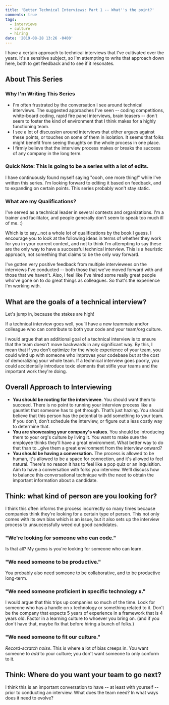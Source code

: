 ```yaml
---
title: 'Better Technical Interviews: Part 1 -- What''s the point?'
comments: true
tags:
  - interviews
  - culture
  - hiring
date: '2019-08-28 13:26 -0400'
---
```

I have a certain approach to technical interviews that I’ve cultivated over the years. It's a sensitive subject, so I'm attempting to write that approach down here, both to get feedback and to see if it resonates.

## About This Series

### Why I'm Writing This Series

* I'm often frustrated by the conversation I see around technical interviews. The suggested approaches I've seen -- coding competitions, white-board coding, rapid fire panel interviews, brain teasers -- don't seem to foster the kind of environment that I think makes for a highly functioning team.
* I see a lot of discussion around interviews that either argues against these points, or touches on some of them in isolation. It seems that folks might benefit from seeing thoughts on the whole process in one place.
* I firmly believe that the interview process makes or breaks the success of any company in the long term.

### Quick Note: This is going to be a series with a lot of edits.

I have continuously found myself saying "oooh, one more thing!" while I've written this series. I'm looking forward to editing it based on feedback, and to expanding on certain points. This series probably won't stay static.

### What are my Qualifications?

I've served as a technical leader in several contexts and organizations. I'm a trainer and facilitator, and people generally don't seem to speak too much ill of me. :)

Which is to say...not a whole lot of qualifications by the book I guess. I encourage you to look at the following ideas in terms of whether they work for you in your current context, and not to think I'm attempting to say these are the only way to have a successful technical interview. This is a heuristic approach, not something that claims to be the only way forward.

I've gotten very positive feedback from multiple interviewees on the interviews I've conducted -- both those that we've moved forward with and those that we haven't.  Also, I feel like I've hired some really great people who've gone on to do great things as colleagues. So that's the experience I'm working with.

## What are the goals of a technical interview?

Let's jump in, because the stakes are high!

If a technical interview goes well, you’ll have a new teammate and/or colleague who can contribute to both your code and your team/org culture.

I would argue that an additional goal of a technical interview is to ensure that the team doesn’t move backwards in any significant way. By this, I mean that if you don’t optimize for the whole experience of your team, you could wind up with someone who improves your codebase but at the cost of demoralizing your whole team. If a technical interview goes poorly, you could accidentally introduce toxic elements that stifle your teams and the important work they're doing.

## Overall Approach to Interviewing

* **You should be rooting for the interviewee**. You should want them to succeed. There is no point to running your interview process like a gauntlet that someone has to get through. That’s just hazing. You should believe that this person has the potential to add something to your team. If you don’t, don’t schedule the interview, or figure out a less costly way to determine that.
* **You are showcasing your company's values**. You should be introducing them to your org's culture by living it. You want to make sure the employee thinks they’ll have a great environment. What better way to do that than to...give them a great environment from the interview onward?
* **You should be having a conversation.** The process is allowed to be human, it's allowed to be a space for connection, and it's allowed to feel natural. There's no reason it has to feel like a pop quiz or an inquisition. Aim to have a conversation with folks you interview. We'll discuss how to balance this conversational technique with the need to obtain the important information about a candidate.

## Think: what kind of person are you looking for?

I think this often informs the process incorrectly so many times because companies think they're looking for a certain type of person. This not only comes with its own bias which is an issue, but it also sets up the interview process to unsuccessfully weed out good candidates.

### "We're looking for someone who can code."

Is that all? My guess is you're looking for someone who can learn.

### "We need someone to be productive."

You probably also need someone to be collaborative, and to be productive long-term.

### "We need someone proficient in specific technology x."

I would argue that this trips up companies so much of the time. Look for someone who has a handle on x technology or something related to it. Don't be the company that expects 5 years of experience in a framework that is 4 years old. Factor in a learning culture to whoever you bring on. (and if you don't have that, maybe fix that before hiring a bunch of folks.)

### "We need someone to fit our culture."

_Record-scratch noise_. This is where a lot of bias creeps in. You want someone to _add_ to your culture; you don't want someone to only conform to it.

## Think: Where do you want your team to go next?

I think this is an important conversation to have -- at least with yourself -- prior to conducting an interview. What does the team need? In what ways does it need to evolve?

